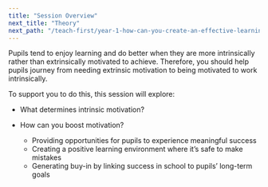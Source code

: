 ```yaml
---
title: "Session Overview"
next_title: "Theory"
next_path: "/teach-first/year-1-how-can-you-create-an-effective-learning-environment/autumn-week-6-ect-theory"
---
```


Pupils tend to enjoy learning and do better when they are more intrinsically rather than extrinsically motivated to achieve. Therefore, you should help pupils journey from needing extrinsic motivation to being motivated to work intrinsically.

To support you to do this, this session will explore:

- What determines intrinsic motivation?

- How can you boost motivation?

  - Providing opportunities for pupils to experience meaningful success
  - Creating a positive learning environment where it’s safe to make mistakes
  - Generating buy-in by linking success in school to pupils’ long-term goals
